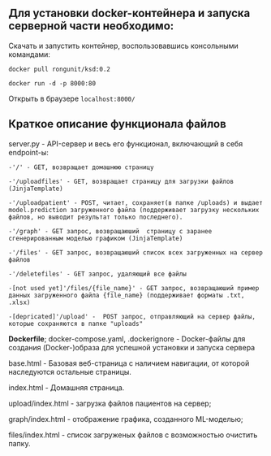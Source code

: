 ## Для установки docker-контейнера и запуска серверной части необходимо:
Скачать и запустить контейнер, воспользовавшись консольными командами:

`docker pull rongunit/ksd:0.2`


`docker run -d -p 8000:80`

Открыть в браузере `localhost:8000/`

## Краткое описание функционала файлов
server.py - API-сервер и весь его функционал, включающий в себя endpoint-ы:

    -'/' - GET, возвращает домашнюю страницу

    -'/uploadfiles' - GET, возвращает страницу для загрузки файлов (JinjaTemplate)

    -'/uploadpatient' - POST, читает, сохраняет(в папке /uploads) и выдает model.prediction загруженного файла (поддерживает загрузку нескольких файлов, но выводит результат только последнего).

    -'/graph' - GET запрос, возвращаюший  страницу с заранее сгенерированным моделью графиком (JinjaTemplate)
    
    -'/files' - GET запрос, возвращаюший список всех загруженных на сервер файлов
    
    -'/deletefiles' - GET запрос, удаляющий все файлы
    
    -[not used yet]'/files/{file_name}' - GET запрос, возвращаюший пример данных загруженного файла {file_name} (поддерживает форматы .txt, .xlsx) 
    
    -[depricated]'/upload' -  POST запрос, отправляющий на сервер файлы, которые сохраняются в папке "uploads"




__Dockerfile__; docker-compose.yaml, .dockerignore - Docker-файлы для создания (Docker-)образа для успешной установки и запуска сервера

base.html - Базовая веб-страница с наличием навигации, от которой наследуются остальные страницы.

index.html - Домашняя страница.

upload/index.html - загрузка файлов пациентов на сервер;

graph/index.html - отображение графика, созданного ML-моделью;

files/index.html - список загруженых файлов с возможностью очистить папку.
